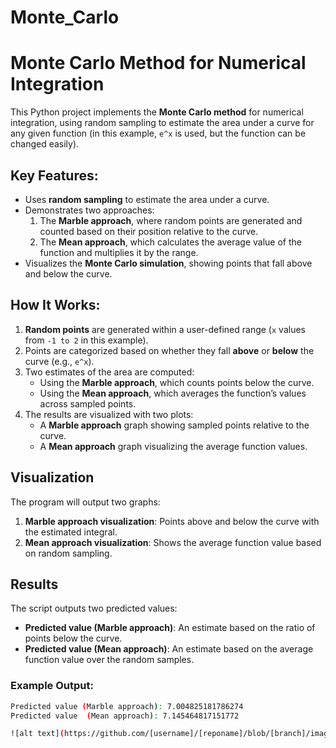 # Monte_Carlo
# Monte Carlo Method for Numerical Integration

This Python project implements the **Monte Carlo method** for numerical integration, using random sampling to estimate the area under a curve for any given function (in this example, `e^x` is used, but the function can be changed easily).

## Key Features:
- Uses **random sampling** to estimate the area under a curve.
- Demonstrates two approaches:
  1. The **Marble approach**, where random points are generated and counted based on their position relative to the curve.
  2. The **Mean approach**, which calculates the average value of the function and multiplies it by the range.
- Visualizes the **Monte Carlo simulation**, showing points that fall above and below the curve.

## How It Works:
1. **Random points** are generated within a user-defined range (`x` values from `-1 to 2` in this example).
2. Points are categorized based on whether they fall **above** or **below** the curve (e.g., `e^x`).
3. Two estimates of the area are computed:
   - Using the **Marble approach**, which counts points below the curve.
   - Using the **Mean approach**, which averages the function’s values across sampled points.
4. The results are visualized with two plots:
   - A **Marble approach** graph showing sampled points relative to the curve.
   - A **Mean approach** graph visualizing the average function values.

## Visualization
The program will output two graphs:
1. **Marble approach visualization**: Points above and below the curve with the estimated integral.
2. **Mean approach visualization**: Shows the average function value based on random sampling.

## Results
The script outputs two predicted values:
- **Predicted value (Marble approach)**: An estimate based on the ratio of points below the curve.
- **Predicted value (Mean approach)**: An estimate based on the average function value over the random samples.

### Example Output:
```bash
Predicted value (Marble approach): 7.004825181786274
Predicted value  (Mean approach): 7.145464817151772

![alt text](https://github.com/[username]/[reponame]/blob/[branch]/image.jpg?raw=true)


